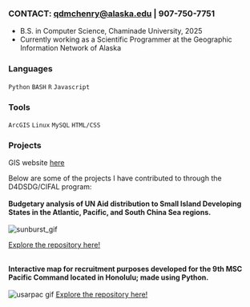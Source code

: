 ### CONTACT: qdmchenry@alaska.edu | 907-750-7751 <br>
- B.S. in Computer Science, Chaminade University, 2025
- Currently working as a Scientific Programmer at the Geographic Information Network of Alaska
### Languages <br>
`Python` `BASH` `R` `Javascript`  <br>
### Tools
`ArcGIS` `Linux` `MySQL` `HTML/CSS`
### Projects
GIS website [here](fireaq.alaska.edu)

Below are some of the projects I have contributed to through the D4DSDG/CIFAL program:<br><br>
<b>Budgetary analysis of UN Aid distribution to Small Island Developing States in the Atlantic, Pacific, and South China Sea regions.</b><br><br>
![sunburst_gif](https://github.com/QuinnMcHenry/QuinnMcHenry/assets/113555832/848654f1-ea17-48e7-a369-17225407ef10) <br>

[Explore the repository here!](https://github.com/NSF-ALL-SPICE-Alliance/CIFAL-Honolulu-ROI-SIDS)<br><br>

<b>Interactive map for recruitment purposes developed for the 9th MSC Pacific Command located in Honolulu; made using Python.</b><br><br>
![usarpac gif](https://github.com/user-attachments/assets/42412dd0-a440-402b-af2d-dd4109ca4c14)
[Explore the repository here!](https://github.com/QuinnMcHenry/USARPAC_Map)<br><br>


